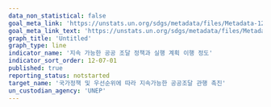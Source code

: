 ```yaml
---
data_non_statistical: false
goal_meta_link: 'https://unstats.un.org/sdgs/metadata/files/Metadata-12-07-01.pdf'
goal_meta_link_text: 'https://unstats.un.org/sdgs/metadata/files/Metadata-12-07-01.pdf'
graph_title: 'Untitled'
graph_type: line
indicator_name: '지속 가능한 공공 조달 정책과 실행 계획 이행 정도'
indicator_sort_order: 12-07-01
published: true
reporting_status: notstarted
target_name: '국가정책 및 우선순위에 따라 지속가능한 공공조달 관행 촉진'
un_custodian_agency: 'UNEP'
---
```

